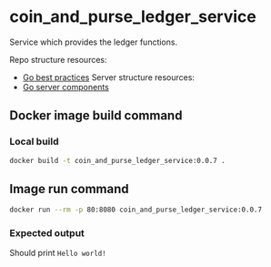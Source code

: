 # coin_and_purse_ledger_service
Service which provides the ledger functions.

Repo structure resources:
- [Go best practices](https://peter.bourgon.org/go-best-practices-2016/#repository-structure)
Server structure resources:
- [Go server components](https://medium.com/statuscode/how-i-write-go-http-services-after-seven-years-37c208122831)


## Docker image build command

### Local build
```Bash
docker build -t coin_and_purse_ledger_service:0.0.7 .
```

## Image run command

```Bash
docker run --rm -p 80:8080 coin_and_purse_ledger_service:0.0.7
```

### Expected output
Should print `Hello world!`
